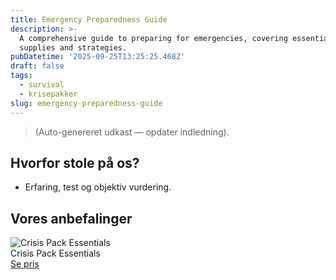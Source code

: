 ```yaml
---
title: Emergency Preparedness Guide
description: >-
  A comprehensive guide to preparing for emergencies, covering essential
  supplies and strategies.
pubDatetime: '2025-09-25T13:25:25.468Z'
draft: false
tags:
  - survival
  - krisepakker
slug: emergency-preparedness-guide
---
```

> (Auto-genereret udkast — opdater indledning).

## Hvorfor stole på os?
- Erfaring, test og objektiv vurdering.

## Vores anbefalinger


<!-- Auto: Affiliate-kort fra Products/SKUs -->

<div class="aff-card"><img src="abstract_15.png (https://v5.airtableusercontent.com/v3/u/45/45/1758816000000/A6niXz7HKhVa7fwFxRpWug/Z51pmZSGkBTC5XWO94-S53zwtYoyrs5mLs32KZ-Y4xMmDBE1qDlpWusHx3Kk5DXijjLe9SmLBkxE4CQQWL_P6ItmlNi8ifI_PAkRTF6sM6O1FaQHB28I--JRwt5n3oxHHhqS7uddVDf18cHjIwZWhJGDWqI_N3Dx1nXS5COOT8s/o7fqh1vQaBDMYjJ23TNXEDIdEyqVwKlWnSiuaESzUFM)" alt="Crisis Pack Essentials" class="aff-card__img" /><div class="aff-card__meta"><div class="aff-card__title">Crisis Pack Essentials</div><a class="aff-btn" href="https://affiliate.homeessentialsee62.com/deal789?utm_source=klartilalt&utm_medium=affiliate&subid=emergency-preparedness-guide-2025-09-25" rel="sponsored nofollow noopener" target="_blank">Se pris</a></div></div>

